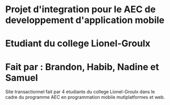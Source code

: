 # Projet d'integration pour le AEC de developpement d'application mobile
# Etudiant du college Lionel-Groulx
# Fait par : Brandon, Habib, Nadine et Samuel


Site transactionnel fait par 4 etudiants du college Lionel-Groulx dans le cadre du programme AEC en programmation mobile mutiplatformes et web.

